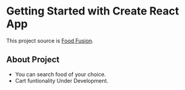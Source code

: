 # Getting Started with Create React App

This project source is [Food Fusion](https://github.com/Pranta07/react-food-fusion).

## About Project

-   You can search food of your choice.
-   Cart funtionality Under Development.
